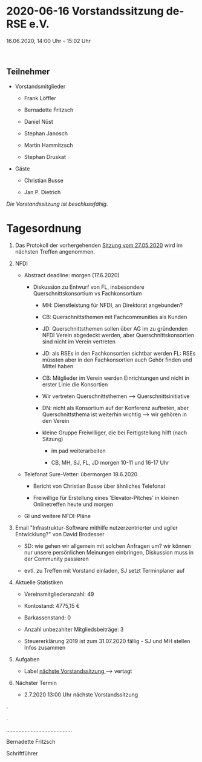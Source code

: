 2020-06-16 Vorstandssitzung de-RSE e.V.
=======================================

16.06.2020, 14:00 Uhr - 15:02 Uhr

 

Teilnehmer
----------

-   Vorstandsmitglieder

    -   Frank Löffler

    -   Bernadette Fritzsch

    -   Daniel Nüst

    -   Stephan Janosch

    -   Martin Hammitzsch

    -   Stephan Druskat

-   Gäste

    -   Christian Busse

    -   Jan P. Dietrich

*Die Vorstandssitzung ist beschlussfähig.*

Tagesordnung
============

1.  Das Protokoll der vorhergehenden [Sitzung vom
    27.05.2020](https://github.com/DE-RSE/protokolle/blob/master/Vorstandssitzungen/Protokoll-Vorstand-deRSE-2020-05-27.md)
    wird im nächsten Treffen angenommen.

2.  NFDI

    -   Abstract deadline: morgen (17.6.2020)

        -   Diskussion zu Entwurf von FL, insbesondere Querschnittskonsortium vs
            Fachkonsortium

            -   MH: Dienstleistung für NFDI, an Direktorat angebunden?

            -   CB: Querschnittsthemen mit Fachcommunities als Kunden

            -   JD: Querschnittsthemen sollen über AG im zu gründenden NFDI
                Verein abgedeckt werden, aber Querschnittskonsortien sind nicht
                im Verein vertreten

            -   JD: als RSEs in den Fachkonsortien sichtbar werden FL: RSEs
                müssten aber in den Fachkonsortien auch Gehör finden und Mittel
                haben

            -   CB: Mitglieder im Verein werden Einrichtungen und nicht in
                erster Linie die Konsortien

            -   Wir vertreten Querschnittsthemen --\> Querschnittsinitiative

            -   DN: nicht als Konsortium auf der Konferenz auftreten, aber
                Querschnittsthema ist weiterhin wichtig --\> wir gehören in den
                Verein

            -   kleine Gruppe Freiwilliger, die bei Fertigstellung hilft (nach
                Sitzung)

                -   im pad weiterarbeiten

                -   CB, MH, SJ, FL, JD morgen 10-11 und 16-17 Uhr

    -   Telefonat Sure-Vetter: übermorgen 18.6.2020

        -   Bericht von Christian Busse über ähnliches Telefonat

        -   Freiwillige für Erstellung eines 'Elevator-Pitches' in kleinen
            Onlinetreffen heute und morgen

    -   GI und weitere NFDI-Pläne

3.  Email "Infrastruktur-Software mithilfe nutzerzentrierter und agiler
    Entwicklung?" von David Brodesser

    -   SD: wie gehen wir allgemein mit solchen Anfragen um? wir können nur
        unsere persönlichen Meinungen einbringen, Diskussion muss in der
        Community passieren

    -   evtl. zu Treffen mit Vorstand einladen, SJ setzt Terminplaner auf

4.  Aktuelle Statistiken

    -   Vereinsmitgliederanzahl: 49

    -   Kontostand: 4775,15 €

    -   Barkassenstand: 0

    -   Anzahl unbezahlter Mitgliedsbeiträge: 3

    -   Steuererklärung 2019 ist zum 31.07.2020 fällig - SJ und MH stellen Infos
        zusammen

5.  Aufgaben

    -   Label [nächste Vorstandssitzung
        ​](https://github.com/DE-RSE/vorstand/labels/n%C3%A4chste%20Vorstandssitzung)--\>
        vertagt

6.  Nächster Termin

    -   2.7.2020 13:00 Uhr nächste Vorstandssitzung

.

.

...........................................

Bernadette Fritzsch

Schriftführer

